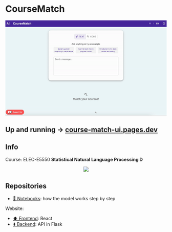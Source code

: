 # CourseMatch

![](profile/demo.gif)

## Up and running → [course-match-ui.pages.dev](course-match-ui.pages.dev)

## Info

Course: ELEC-E5550 **Statistical Natural Language Processing D**

<p align="center">
<img src="https://aaltologo.fi/dl.php?type=png&file=logo-73049-1.png" width="400" />
</p>

## Repositories

- [📒 Notebooks](https://github.com/SNLP-project-team2023/CourseMatchPrototype): how the model works step by step

Website:
- [⬆️ Frontend](https://github.com/SNLP-project-team2023/course_match_ui): React
- [⬇️ Backend](https://github.com/SNLP-project-team2023/course_match_api): API in Flask

